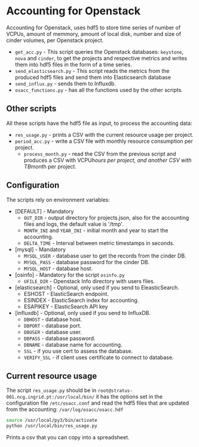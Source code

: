 # Accounting for Openstack

Accounting for Openstack, uses hdf5 to store time series of number of VCPUs, amount of memmory,
amount of local disk, number and size of cinder volumes, per Openstack project.

* `get_acc.py` - This script queries the Openstack databases: `keystone`, `nova` and `cinder`,
  to get the projects and respective metrics and writes them into hdf5 files in the form of a time
  series.
* `send_elasticsearch.py` - This script reads the metrics from the produced hdf5 files and send them
  into Elasticsearch database
* `send_influx.py` - sends them to Influxdb.
* `osacc_functions.py` - has all the functions used by the other scripts.

## Other scripts

All these scripts have the hdf5 file as input, to process the accounting data:

* `res_usage.py` - prints a CSV with the current resource usage per project.
* `period_acc.py` - write a CSV file with monthly resource consumption per project.
  * `process_month.py` - read the CSV from the previous script and produces a CSV with VCPU*hours
    per project, and another CSV with TB*month per project.

## Configuration

The scripts rely on environment variables:

* [DEFAULT] - Mandatory
  * `OUT_DIR` - output directory for projects.json, also for the accounting files and logs, the
    default value is '/tmp'.
  * `MONTH_INI` and `YEAR_INI` - initial month and year to start the accounting.
  * `DELTA_TIME` - Interval between metric timestamps in seconds.
* [mysql] - Mandatory
  * `MYSQL_USER` - database user to get the records from the cinder DB.
  * `MYSQL_PASS` - database password for the cinder DB.
  * `MYSQL_HOST` - database host.
* [osinfo] - Mandatory for the script `osinfo.py`
  * `UFILE_DIR` - Openstack Info directory with users files.
* [elasticsearch] - Optional, only used if you send to EleasticSearch.
  * ESHOST - ElasticSearch endpoint.
  * ESINDEX - ElasticSearch index for accounting.
  * ESAPIKEY - ElasticSearch API key
* [influxdb] - Optional, only used if you send to InfluxDB.
  * `DBHOST` - database host.
  * `DBPORT` - database port.
  * `DBUSER` - database user.
  * `DBPASS` - database password.
  * `DBNAME` - database name for accounting.
  * `SSL` - if you use cert to assess the database.
  * `VERIFY_SSL` - if client uses certificate to connect to database.

## Current resource usage

The script `res_usage.py` should be in `root@stratus-001.ncg.ingrid.pt:/usr/local/bin/` it has the options set in the
configuration file `/etc/osacc.conf` and read the hdf5 files that are updated from the accounting: `/var/log/osacc/osacc.hdf`

```bash
source /usr/local/py3/bin/activate
python /usr/local/bin/res_usage.py
```

Prints a csv that you can copy into a spreadsheet.
